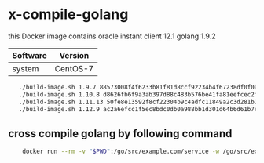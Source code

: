 # x-compile-golang

this Docker image contains oracle instant client 12.1 golang 1.9.2

| Software              | Version  |
|-----------------------|----------|
| system                | CentOS-7 |

```bash
   ./build-image.sh 1.9.7 88573008f4f6233b81f81d8ccf92234b4f67238df0f0ab173d75a302a1f3d6ee
   ./build-image.sh 1.10.8 d8626fb6f9a3ab397d88c483b576be41fa81eefcec2fd18562c87626dbb3c39e
   ./build-image.sh 1.11.13 50fe8e13592f8cf22304b9c4adfc11849a2c3d281b1d7e09c924ae24874c6daa
   ./build-image.sh 1.12.9 ac2a6efcc1f5ec8bdc0db0a988bb1d301d64b6d61b7e8d9e42f662fbb75a2b9b
```

## cross compile golang by following command

```bash
    docker run --rm -v "$PWD":/go/src/example.com/service -w /go/src/example.com/service ravenzz/x-compile:0.1 go build -o service1
```